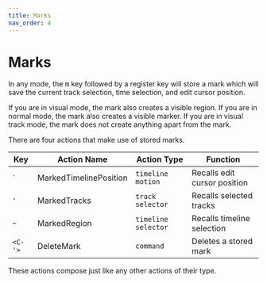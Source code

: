 ```yaml
---
title: Marks
nav_order: 4
---
```


# Marks

In any mode, the <kbd>m</kbd> key followed by a register key will store a mark which will save the current track selection, time selection, and edit cursor position.

If you are in visual mode, the mark also creates a visible region.
If you are in normal mode, the mark also creates a visible marker.
If you are in visual track mode, the mark does not create anything apart from the mark.

There are four actions that make use of stored marks.


| Key            | Action Name            | Action Type         | Function                     |
| -------------- | ---------------------- | ------------------- | ---------------------------- |
| <kbd>`</kbd>    | MarkedTimelinePosition | `timeline motion`   | Recalls edit cursor position |
| `'`            | MarkedTracks           | `track selector`    | Recalls selected tracks      |
| `~`            | MarkedRegion           | `timeline selector` | Recalls timeline selection   |
| `<C-'>`        | DeleteMark             | `command`           | Deletes a stored mark        |

These actions compose just like any other actions of their type. 
